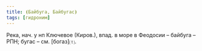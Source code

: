 ```yaml
---
title: ⦗Байбуга, Байбугас⦘
tags: [гидроним]
---
```


Река, нач. у нп Ключевое (Киров.), впад. в море в Феодосии – байбуга – РПН;
бугас – см. [богаз]⒯.
